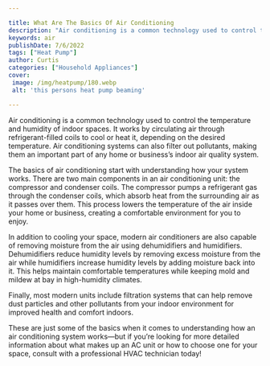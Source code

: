 ```yaml
---

title: What Are The Basics Of Air Conditioning
description: "Air conditioning is a common technology used to control the temperature and humidity of indoor spaces. It works by circulating air...check it out to learn"
keywords: air
publishDate: 7/6/2022
tags: ["Heat Pump"]
author: Curtis
categories: ["Household Appliances"]
cover: 
 image: /img/heatpump/180.webp
 alt: 'this persons heat pump beaming'

---
```


Air conditioning is a common technology used to control the temperature and humidity of indoor spaces. It works by circulating air through refrigerant-filled coils to cool or heat it, depending on the desired temperature. Air conditioning systems can also filter out pollutants, making them an important part of any home or business’s indoor air quality system.

The basics of air conditioning start with understanding how your system works. There are two main components in an air conditioning unit: the compressor and condenser coils. The compressor pumps a refrigerant gas through the condenser coils, which absorb heat from the surrounding air as it passes over them. This process lowers the temperature of the air inside your home or business, creating a comfortable environment for you to enjoy.

In addition to cooling your space, modern air conditioners are also capable of removing moisture from the air using dehumidifiers and humidifiers. Dehumidifiers reduce humidity levels by removing excess moisture from the air while humidifiers increase humidity levels by adding moisture back into it. This helps maintain comfortable temperatures while keeping mold and mildew at bay in high-humidity climates. 

Finally, most modern units include filtration systems that can help remove dust particles and other pollutants from your indoor environment for improved health and comfort indoors. 

These are just some of the basics when it comes to understanding how an air conditioning system works—but if you’re looking for more detailed information about what makes up an AC unit or how to choose one for your space, consult with a professional HVAC technician today!
